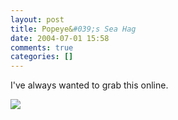 ```yaml
---
layout: post
title: Popeye&#039;s Sea Hag
date: 2004-07-01 15:58
comments: true
categories: []
---
```

I've always wanted to grab this online.

<img src="http://scoop.diamondgalleries.com/news_images/3070_8240_3.jpg" border="0">
